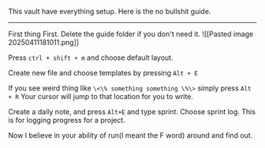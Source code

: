 This vault have everything setup. Here is the no bullshit guide.

---
First thing First. Delete the guide folder if you don't need it.
![[Pasted image 20250411181011.png]]

Press `ctrl + shift + m` and choose default layout.

Create new file and choose templates by pressing `Alt + E`

If you see weird thing like `\<\% something something \%\>` simply press `Alt + R` Your cursor will jump to that location for you to write.

Create a daily note, and press `Alt+E` and type sprint. Choose sprint log. This is for logging progress for a project.

Now I believe in your ability of run(I meant the F word) around and find out.